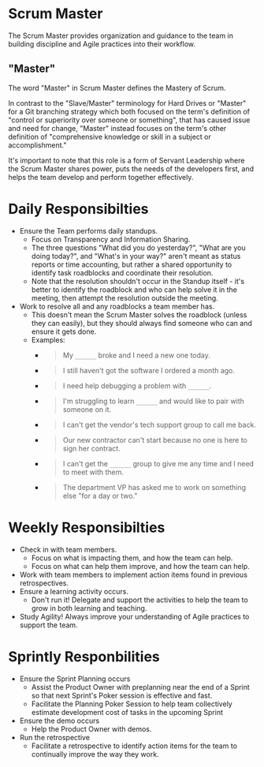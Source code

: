 # Scrum Master
The Scrum Master provides organization and guidance to the team in building discipline and Agile practices into their workflow.

## "Master"
The word "Master" in Scrum Master defines the Mastery of Scrum.

In contrast to the "Slave/Master" terminology for Hard Drives or "Master" for a Git branching strategy which both focused on the term's definition of "control or superiority over someone or something", that has caused issue and need for change, "Master" instead focuses on the term's other definition of "comprehensive knowledge or skill in a subject or accomplishment."

It's important to note that this role is a form of Servant Leadership where the Scrum Master shares power, puts the needs of the developers first, and helps the team develop and perform together effectively.

# Daily Responsibilties
* Ensure the Team performs daily standups.
  * Focus on Transparency and Information Sharing. 
  * The three questions "What did you do yesterday?", "What are you doing today?", and "What's in your way?" aren't meant as status reports or time accounting, but rather a shared opportunity to identify task roadblocks and coordinate their resolution.
  * Note that the resolution shouldn't occur in the Standup itself - it's better to identify the roadblock and who can help solve it in the meeting, then attempt the resolution outside the meeting.
* Work to resolve all and any roadblocks a team member has. 
  * This doesn't mean the Scrum Master solves the roadblock (unless they can easily), but they should always find someone who can and ensure it gets done.
  * Examples: 
    * > My `______` broke and I need a new one today.
    * > I still haven't got the software I ordered a month ago.
    * > I need help debugging a problem with `______`.
    * > I'm struggling to learn `______` and would like to pair with someone on it.
    * > I can't get the vendor's tech support group to call me back.
    * > Our new contractor can't start because no one is here to sign her contract.
    * > I can't get the `______` group to give me any time and I need to meet with them.
    * > The department VP has asked me to work on something else "for a day or two."

# Weekly Responsibilties
* Check in with team members.
  * Focus on what is impacting them, and how the team can help.
  * Focus on what can help them improve, and how the team can help.
* Work with team members to implement action items found in previous retrospectives.
* Ensure a learning activity occurs. 
  * Don't run it! Delegate and support the activities to help the team to grow in both learning and teaching.
* Study Agility! Always improve your understanding of Agile practices to support the team.

# Sprintly Responbilities
* Ensure the Sprint Planning occurs
  * Assist the Product Owner with preplanning near the end of a Sprint so that next Sprint's Poker session is effective and fast.
  * Facilitate the Planning Poker Session to help team collectively estimate development cost of tasks in the upcoming Sprint
* Ensure the demo occurs
  * Help the Product Owner with demos.
* Run the retrospective
  * Facilitate a retrospective to identify action items for the team to continually improve the way they work.
